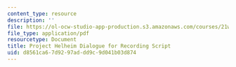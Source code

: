 ```yaml
---
content_type: resource
description: ''
file: https://ol-ocw-studio-app-production.s3.amazonaws.com/courses/21w-763j-transmedia-storytelling-modern-science-fiction-spring-2014/d8561ca67d9297addd9c9d041b03d874_MIT21W_763JS14_Dilguercrdng.pdf
file_type: application/pdf
resourcetype: Document
title: Project Helheim Dialogue for Recording Script
uid: d8561ca6-7d92-97ad-dd9c-9d041b03d874
---
```


